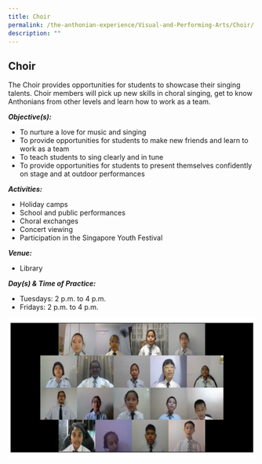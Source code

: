 ```yaml
---
title: Choir
permalink: /the-anthonian-experience/Visual-and-Performing-Arts/Choir/
description: ""
---
```


## Choir


The Choir provides opportunities for students to showcase their singing talents. Choir members will pick up new skills in choral singing, get to know Anthonians from other levels and learn how to work as a team. 

  

_**Objective(s):**_ 

*   To nurture a love for music and singing
*   To provide opportunities for students to make new friends and learn to work as a team
*   To teach students to sing clearly and in tune 
*   To provide opportunities for students to present themselves confidently on stage and at outdoor performances

  

_**Activities:**_

*   Holiday camps
*   School and public performances
*   Choral exchanges
*   Concert viewing
*   Participation in the Singapore Youth Festival

  

_**Venue:**_

*   Library

  

_**Day(s) & Time of Practice:**_

*   Tuesdays: 2 p.m. to 4 p.m. 
*   Fridays: 2 p.m. to 4 p.m.

![](/images/Choir.jpeg)